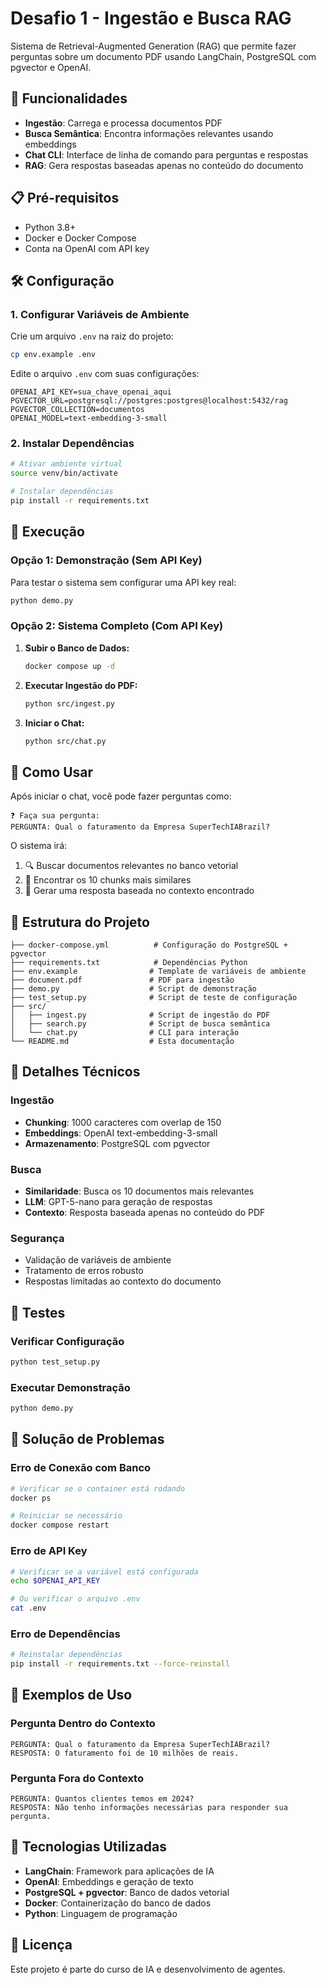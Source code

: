 # Desafio 1 - Ingestão e Busca RAG

Sistema de Retrieval-Augmented Generation (RAG) que permite fazer perguntas sobre um documento PDF usando LangChain, PostgreSQL com pgvector e OpenAI.

## 🚀 Funcionalidades

- **Ingestão**: Carrega e processa documentos PDF
- **Busca Semântica**: Encontra informações relevantes usando embeddings
- **Chat CLI**: Interface de linha de comando para perguntas e respostas
- **RAG**: Gera respostas baseadas apenas no conteúdo do documento

## 📋 Pré-requisitos

- Python 3.8+
- Docker e Docker Compose
- Conta na OpenAI com API key

## 🛠️ Configuração

### 1. Configurar Variáveis de Ambiente

Crie um arquivo `.env` na raiz do projeto:

```bash
cp env.example .env
```

Edite o arquivo `.env` com suas configurações:

```env
OPENAI_API_KEY=sua_chave_openai_aqui
PGVECTOR_URL=postgresql://postgres:postgres@localhost:5432/rag
PGVECTOR_COLLECTION=documentos
OPENAI_MODEL=text-embedding-3-small
```

### 2. Instalar Dependências

```bash
# Ativar ambiente virtual
source venv/bin/activate

# Instalar dependências
pip install -r requirements.txt
```

## 🚀 Execução

### Opção 1: Demonstração (Sem API Key)

Para testar o sistema sem configurar uma API key real:

```bash
python demo.py
```

### Opção 2: Sistema Completo (Com API Key)

1. **Subir o Banco de Dados:**
   ```bash
   docker compose up -d
   ```

2. **Executar Ingestão do PDF:**
   ```bash
   python src/ingest.py
   ```

3. **Iniciar o Chat:**
   ```bash
   python src/chat.py
   ```

## 💬 Como Usar

Após iniciar o chat, você pode fazer perguntas como:

```
❓ Faça sua pergunta:
PERGUNTA: Qual o faturamento da Empresa SuperTechIABrazil?
```

O sistema irá:
1. 🔍 Buscar documentos relevantes no banco vetorial
2. 📄 Encontrar os 10 chunks mais similares
3. 🤖 Gerar uma resposta baseada no contexto encontrado

## 📁 Estrutura do Projeto

```
├── docker-compose.yml          # Configuração do PostgreSQL + pgvector
├── requirements.txt            # Dependências Python
├── env.example                # Template de variáveis de ambiente
├── document.pdf               # PDF para ingestão
├── demo.py                    # Script de demonstração
├── test_setup.py              # Script de teste de configuração
├── src/
│   ├── ingest.py              # Script de ingestão do PDF
│   ├── search.py              # Script de busca semântica
│   └── chat.py                # CLI para interação
└── README.md                  # Esta documentação
```

## 🔧 Detalhes Técnicos

### Ingestão
- **Chunking**: 1000 caracteres com overlap de 150
- **Embeddings**: OpenAI text-embedding-3-small
- **Armazenamento**: PostgreSQL com pgvector

### Busca
- **Similaridade**: Busca os 10 documentos mais relevantes
- **LLM**: GPT-5-nano para geração de respostas
- **Contexto**: Resposta baseada apenas no conteúdo do PDF

### Segurança
- Validação de variáveis de ambiente
- Tratamento de erros robusto
- Respostas limitadas ao contexto do documento

## 🧪 Testes

### Verificar Configuração
```bash
python test_setup.py
```

### Executar Demonstração
```bash
python demo.py
```

## 🐛 Solução de Problemas

### Erro de Conexão com Banco
```bash
# Verificar se o container está rodando
docker ps

# Reiniciar se necessário
docker compose restart
```

### Erro de API Key
```bash
# Verificar se a variável está configurada
echo $OPENAI_API_KEY

# Ou verificar o arquivo .env
cat .env
```

### Erro de Dependências
```bash
# Reinstalar dependências
pip install -r requirements.txt --force-reinstall
```

## 📝 Exemplos de Uso

### Pergunta Dentro do Contexto
```
PERGUNTA: Qual o faturamento da Empresa SuperTechIABrazil?
RESPOSTA: O faturamento foi de 10 milhões de reais.
```

### Pergunta Fora do Contexto
```
PERGUNTA: Quantos clientes temos em 2024?
RESPOSTA: Não tenho informações necessárias para responder sua pergunta.
```

## 🔗 Tecnologias Utilizadas

- **LangChain**: Framework para aplicações de IA
- **OpenAI**: Embeddings e geração de texto
- **PostgreSQL + pgvector**: Banco de dados vetorial
- **Docker**: Containerização do banco de dados
- **Python**: Linguagem de programação

## 📄 Licença

Este projeto é parte do curso de IA e desenvolvimento de agentes.